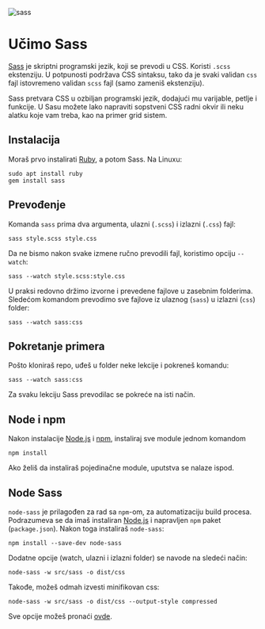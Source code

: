 ![sass](https://upload.wikimedia.org/wikipedia/commons/thumb/9/96/Sass_Logo_Color.svg/320px-Sass_Logo_Color.svg.png)

# Učimo Sass

[Sass](http://sass-lang.com/) je skriptni programski jezik, koji se prevodi u CSS. Koristi `.scss` ekstenziju. U potpunosti podržava CSS sintaksu, tako da je svaki validan `css` fajl istovremeno validan `scss` fajl (samo zameniš ekstenziju).

Sass pretvara CSS u ozbiljan programski jezik, dodajući mu varijable, petlje i funkcije. U Sasu možete lako napraviti sopstveni CSS radni okvir ili neku alatku koje vam treba, kao na primer grid sistem.

## Instalacija

Moraš prvo instalirati [Ruby](https://www.ruby-lang.org/en/), a potom Sass. Na Linuxu:

```
sudo apt install ruby
gem install sass
```

## Prevođenje

Komanda `sass` prima dva argumenta, ulazni (`.scss`) i izlazni (`.css`) fajl:

```
sass style.scss style.css
```

Da ne bismo nakon svake izmene ručno prevodili fajl, koristimo opciju `--watch`:

```
sass --watch style.scss:style.css
```

U praksi redovno držimo izvorne i prevedene fajlove u zasebnim folderima. Sledećom komandom prevodimo sve fajlove iz ulaznog (`sass`) u izlazni (`css`) folder:

```
sass --watch sass:css
```

## Pokretanje primera

Pošto kloniraš repo, uđeš u folder neke lekcije i pokreneš komandu:

```
sass --watch sass:css
```

Za svaku lekciju Sass prevodilac se pokreće na isti način.

## Node i npm 

Nakon instalacije [Node.js](https://nodejs.org) i [npm](https://npm.org), instaliraj sve module jednom komandom
```
npm install
```
Ako želiš da instaliraš pojedinačne module, uputstva se nalaze ispod.

## Node Sass

`node-sass` je prilagođen za rad sa `npm`-om, za automatizaciju build procesa. Podrazumeva se da imaš instaliran [Node.js](https://nodejs.org) i napravljen `npm` paket (`package.json`). Nakon toga instaliraš `node-sass`:
```
npm install --save-dev node-sass
```

Dodatne opcije (watch, ulazni i izlazni folder) se navode na sledeći način:
```
node-sass -w src/sass -o dist/css
```

Takođe, možeš odmah izvesti minifikovan css:
```
node-sass -w src/sass -o dist/css --output-style compressed
```

Sve opcije možeš pronaći [ovde](https://github.com/sass/node-sass#command-line-interface).
